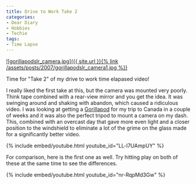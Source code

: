 ```yaml
---
title: Drive to Work Take 2
categories:
- Dear Diary
- Hobbies
- Techie
tags:
- Time Lapse
---
```


[![gorillapodslr_camera.jpg]({{ site.url }}{% link /assets/posts/2007/gorillapodslr_camera1.jpg %})](http://www.joby.com/products/gorillapod/)

Time for "Take 2" of my drive to work time elapased video!

I really liked the first take at this, but the camera was mounted very poorly. Think tape combined with a rear-view mirror and you get the idea. It was swinging around and shaking with abandon, which caused a ridiculous video. I was looking at getting a [Gorillapod](http://www.joby.com/products/gorillapod/) for my trip to Canada in a couple of weeks and it was also the perfect tripod to mount a camera on my dash. This, combined with an overcast day that gave more even light and a closer position to the windshield to eliminate a lot of the grime on the glass made for a significantly better video.

{% include embed/youtube.html youtube_id="LL-l7UAmpUY" %}

<!-- more -->

For comparison, here is the first one as well. Try hitting play on both of these at the same time to see the differences.

{% include embed/youtube.html youtube_id="nr-RqpMd3Gw" %}
